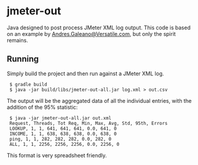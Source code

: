 # jmeter-out

Java designed to post process JMeter XML log output. This code is based on an example by Andres.Galeano@Versatile.com, but only the spirit remains.

## Running
Simply build the project and then run against a JMeter XML log.

     $ gradle build
     $ java -jar build/libs/jmeter-out-all.jar log.xml > out.csv
     
The output will be the aggregated data of all the individual entries, with the addition of the 95% statistic:

     $ java -jar jmeter-out-all.jar out.xml
     Request, Threads, Tot Req, Min, Max, Avg, Std, 95th, Errors
     LOOKUP, 1, 1, 641, 641, 641, 0.0, 641, 0
     INCOME, 1, 1, 638, 638, 638, 0.0, 638, 0
     ping, 1, 1, 282, 282, 282, 0.0, 282, 0
     ALL, 1, 1, 2256, 2256, 2256, 0.0, 2256, 0

This format is very spreadsheet friendly.